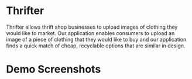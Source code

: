 # Thrifter

Thrifter allows thrift shop businesses to upload images of clothing they would like to market.
Our application enables consumers to upload an image of a piece of clothing that they would like 
to buy and our application finds a quick match of cheap, recyclable options that are similar in design.

# Demo Screenshots



